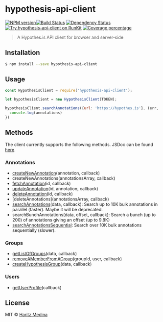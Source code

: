 # hypothesis-api-client
[![NPM version][npm-image]][npm-url][![Build Status][travis-image]][travis-url] [![Dependency Status][daviddm-image]][daviddm-url] [![Try hypothesis-api-client on RunKit][runkit-image]][runkit-url] [![Coverage percentage][coveralls-image]][coveralls-url] 
> A Hypothes.is API client for browser and server-side

## Installation

```sh
$ npm install --save hypothesis-api-client
```

## Usage

```js
const HypothesisClient = require('hypothesis-api-client');

let hypothesisClient = new HypothesisClient(TOKEN);

hypothesisClient.searchAnnotations({url: 'https://hypothes.is'}, (err, annotations) => {
  console.log(annotations)
})
```

## Methods

The client currently supports the following methods. JSDoc can be found [here](https://haritzmedina.github.io/hypothesis-api-client).

### Annotations
* [createNewAnnotation](http://h.readthedocs.io/en/latest/api-reference/#operation/createAnnotation)(annotation, callback)
* createNewAnnotations(annotationsArray, callback)
* [fetchAnnotation](http://h.readthedocs.io/en/latest/api-reference/#operation/fetchAnnotation)(id, callback)
* [updateAnnotation](http://h.readthedocs.io/en/latest/api-reference/#operation/updateAnnotation)(id, annotation, callback)
* [deleteAnnotation](http://h.readthedocs.io/en/latest/api-reference/#operation/deleteAnnotation)(id, callback)
* [deleteAnnotations](annotationsArray, callback)
* [searchAnnotations](http://h.readthedocs.io/en/latest/api-reference/#operation/search)(data, callback): Search up to 10K bulk annotations in parallel (faster). Maybe it will be deprecated. 
* searchBunchAnnotations(data, offset, callback): Search a bunch (up to 200) of annotations giving an offset (up to 9.8K)
* [searchAnnotationsSequential](https://web.hypothes.is/blog/new-search-api-parameter-search_after/): Search over 10K bulk annotations sequentially (slower).

### Groups
* [getListOfGroups](https://h.readthedocs.io/en/latest/api-reference/#operation/listGroups)(data, callback)
* [removeAMemberFromAGroup](http://h.readthedocs.io/en/latest/api-reference/#operation/deleteGroupMember)(groupId, user, callback)
* [createHypothesisGroup](https://h.readthedocs.io/en/latest/api-reference/#operation/createGroup)(data, callback)

### Users
* [getUserProfile](http://h.readthedocs.io/en/latest/api-reference/#section/Hypothesis-API-Reference)(callback)

## License

MIT © [Haritz Medina](https://haritzmedina.com)


[npm-image]: https://badge.fury.io/js/hypothesis-api-client.svg
[npm-url]: https://npmjs.org/package/hypothesis-api-client
[travis-image]: https://travis-ci.org/haritzmedina/hypothesis-api-client.svg?branch=master
[travis-url]: https://travis-ci.org/haritzmedina/hypothesis-api-client
[daviddm-image]: https://david-dm.org/haritzmedina/hypothesis-api-client.svg?theme=shields.io
[daviddm-url]: https://david-dm.org/haritzmedina/hypothesis-api-client
[coveralls-image]: https://coveralls.io/repos/haritzmedina/hypothesis-api-client/badge.svg
[coveralls-url]: https://coveralls.io/r/haritzmedina/hypothesis-api-client
[runkit-image]:https://badge.runkitcdn.com/hypothesis-api-client.svg
[runkit-url]: https://npm.runkit.com/hypothesis-api-client

